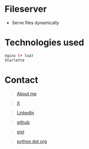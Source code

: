 # Fileserver
- Serve files dynamically

# Technologies used
```bash
nginx (+ lua)
Starlette
```

# Contact
> [About me](https://tiny.cc/ichux)

> [X](https://x.com/zuoike)

> [LinkedIn](https://www.linkedin.com/in/ichux/)

> [github](https://github.com/ichux/)

> [gist](https://gist.github.com/ichux/)

> [python dot org](https://www.python.org/search/?q=Chukwudi+Nwachukwu&submit=)

